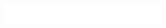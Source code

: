 <h1 align="center">
  <img src="https://github.com/saai-sudarsanan-d/saai-sudarsanan-d/blob/main/name.svg" alt="Saai Sudarsanan D" />
</h1>
